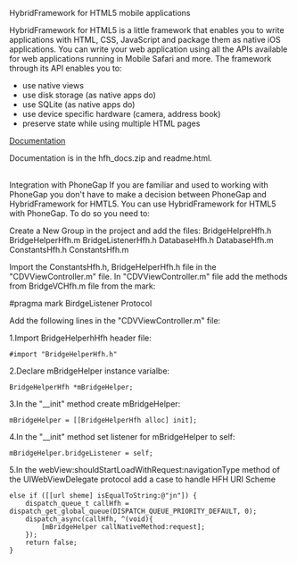 HybridFramework for HTML5 mobile applications

HybridFramework for HTML5 is a little framework that enables you to write applications with HTML, CSS, JavaScript and package them as native iOS applications. You can write your web application using all the APIs available for web applications running in Mobile Safari and more.
The framework through its API enables you to:
- use native views
- use disk storage (as native apps do)
- use SQLite (as native apps do)
- use device specific hardware (camera, address book)
- preserve state while using multiple HTML pages

<p><a href="http://ektodorov.github.io/HybridFramework_for_HTML5/">Documentation</a></p>

Documentation is in the hfh_docs.zip and readme.html.

<br>
Integration with PhoneGap
If you are familiar and used to working with PhoneGap you don't have to make a decision between PhoneGap and HybridFramework for HMTL5. You can use HybridFramework for HTML5 with PhoneGap.
To do so you need to:

Create a New Group in the project and add the files:
BridgeHelpreHfh.h
BridgeHelperHfh.m
BridgeListenerHfh.h
DatabaseHfh.h
DatabaseHfh.m
ConstantsHfh.h
ConstantsHfh.m

Import the ConstantsHfh.h, BridgeHelperHfh.h file in the "CDVViewController.m" file.
In "CDVViewController.m" file add the methods from BridgeVCHfh.m file from the mark:<br>
<p>&#35;pragma mark BirdgeListener Protocol</p>


Add the following lines in the "CDVViewController.m" file:

1.Import BridgeHelperhHfh header file:

	#import "BridgeHelperHfh.h"


2.Declare mBridgeHelper instance varialbe:

	BridgeHelperHfh *mBridgeHelper;


3.In the "__init" method create mBridgeHelper:

	mBridgeHelper = [[BridgeHelperHfh alloc] init];


4.In the "__init" method set listener for mBridgeHelper to self:

    mBridgeHelper.bridgeListener = self;



5.In the webView:shouldStartLoadWithRequest:navigationType method of the UIWebViewDelegate protocol add a case to handle
HFH URI Scheme

	else if ([[url sheme] isEqualToString:@"jn"]) {
		dispatch_queue_t callHfh = dispatch_get_global_queue(DISPATCH_QUEUE_PRIORITY_DEFAULT, 0);
    	dispatch_async(callHfh, ^(void){
   			[mBridgeHelper callNativeMethod:request];
  	  	});
    	return false;
	}
